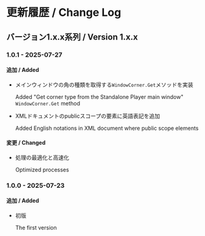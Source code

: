 # 更新履歴 / Change Log

## バージョン1.x.x系列 / Version 1.x.x

### 1.0.1 - 2025-07-27
#### 追加 / Added
- メインウィンドウの角の種類を取得する`WindowCorner.Get`メソッドを実装

  Added "Get corner type from the Standalone Player main window" `WindowCorner.Get` method

- XMLドキュメントのpublicスコープの要素に英語表記を追加

  Added English notations in XML document where public scope elements

#### 変更 / Changed
- 処理の最適化と高速化
  
  Optimized processes

### 1.0.0 - 2025-07-23
#### 追加 / Added
- 初版
  
  The first version

